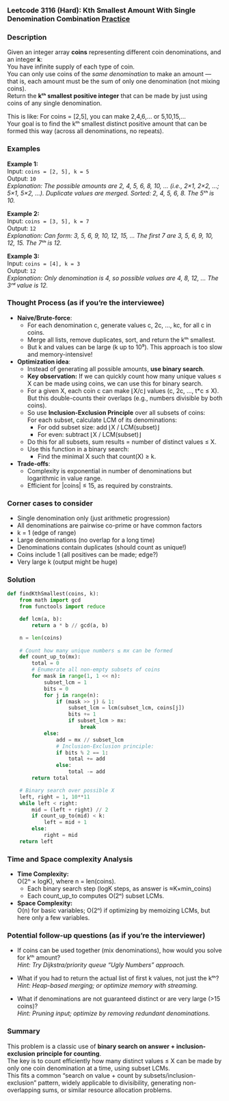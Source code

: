 ### Leetcode 3116 (Hard): Kth Smallest Amount With Single Denomination Combination [Practice](https://leetcode.com/problems/kth-smallest-amount-with-single-denomination-combination)

### Description  
Given an integer array **coins** representing different coin denominations, and an integer **k**:  
You have infinite supply of each type of coin.  
You can only use coins of the *same denomination* to make an amount — that is, each amount must be the sum of only one denomination (not mixing coins).  
Return the **kᵗʰ smallest positive integer** that can be made by just using coins of any single denomination.  

This is like: For coins = [2,5], you can make 2,4,6,... or 5,10,15,...  
Your goal is to find the kᵗʰ smallest distinct positive amount that can be formed this way (across all denominations, no repeats).

### Examples  

**Example 1:**  
Input: `coins = [2, 5], k = 5`  
Output: `10`  
*Explanation: The possible amounts are 2, 4, 5, 6, 8, 10, ... (i.e., 2×1, 2×2, ...; 5×1, 5×2, ...). Duplicate values are merged. Sorted: 2, 4, 5, 6, 8. The 5ᵗʰ is 10.*

**Example 2:**  
Input: `coins = [3, 5], k = 7`  
Output: `12`  
*Explanation: Can form: 3, 5, 6, 9, 10, 12, 15, ... The first 7 are 3, 5, 6, 9, 10, 12, 15. The 7ᵗʰ is 12.*

**Example 3:**  
Input: `coins = [4], k = 3`  
Output: `12`  
*Explanation: Only denomination is 4, so possible values are 4, 8, 12, ... The 3ʳᵈ value is 12.*

### Thought Process (as if you’re the interviewee)  
- **Naive/Brute-force**:  
    - For each denomination c, generate values c, 2c, ..., kc, for all c in coins.
    - Merge all lists, remove duplicates, sort, and return the kᵗʰ smallest.
    - But k and values can be large (k up to 10⁹). This approach is too slow and memory-intensive!
- **Optimization idea**:  
    - Instead of generating all possible amounts, **use binary search**.
    - **Key observation:** If we can quickly count how many unique values ≤ X can be made using coins, we can use this for binary search.
    - For a given X, each coin c can make ⌊X/c⌋ values (c, 2c, ..., t\*c ≤ X). But this double-counts their overlaps (e.g., numbers divisible by both coins).
    - So use **Inclusion-Exclusion Principle** over all subsets of coins:  
        For each subset, calculate LCM of its denominations:  
        - For odd subset size: add ⌊X / LCM(subset)⌋  
        - For even: subtract ⌊X / LCM(subset)⌋  
    - Do this for all subsets, sum results = number of distinct values ≤ X.
    - Use this function in a binary search:  
        - Find the minimal X such that count(X) ≥ k.
- **Trade-offs**:  
    - Complexity is exponential in number of denominations but logarithmic in value range.
    - Efficient for |coins| ≤ 15, as required by constraints.

### Corner cases to consider  
- Single denomination only (just arithmetic progression)  
- All denominations are pairwise co-prime or have common factors  
- k = 1 (edge of range)  
- Large denominations (no overlap for a long time)  
- Denominations contain duplicates (should count as unique!)  
- Coins include 1 (all positives can be made; edge?)  
- Very large k (output might be huge)

### Solution

```python
def findKthSmallest(coins, k):
    from math import gcd
    from functools import reduce

    def lcm(a, b):
        return a * b // gcd(a, b)

    n = len(coins)
    
    # Count how many unique numbers ≤ mx can be formed
    def count_up_to(mx):
        total = 0
        # Enumerate all non-empty subsets of coins
        for mask in range(1, 1 << n):
            subset_lcm = 1
            bits = 0
            for j in range(n):
                if (mask >> j) & 1:
                    subset_lcm = lcm(subset_lcm, coins[j])
                    bits += 1
                    if subset_lcm > mx:
                        break
            else:
                add = mx // subset_lcm
                # Inclusion-Exclusion principle:
                if bits % 2 == 1:
                    total += add
                else:
                    total -= add
        return total

    # Binary search over possible X
    left, right = 1, 10**11
    while left < right:
        mid = (left + right) // 2
        if count_up_to(mid) < k:
            left = mid + 1
        else:
            right = mid
    return left
```

### Time and Space complexity Analysis  

- **Time Complexity:**  
  O(2ⁿ × logK), where n = len(coins).  
  - Each binary search step (logK steps, as answer is ≈K×min_coins)  
  - Each count_up_to computes O(2ⁿ) subset LCMs.
- **Space Complexity:**  
  O(n) for basic variables; O(2ⁿ) if optimizing by memoizing LCMs, but here only a few variables.

### Potential follow-up questions (as if you’re the interviewer)  

- If coins can be used together (mix denominations), how would you solve for kᵗʰ amount?  
  *Hint: Try Dijkstra/priority queue “Ugly Numbers” approach.*

- What if you had to return the actual list of first k values, not just the kᵗʰ?  
  *Hint: Heap-based merging; or optimize memory with streaming.*

- What if denominations are not guaranteed distinct or are very large (>15 coins)?  
  *Hint: Pruning input; optimize by removing redundant denominations.*

### Summary
This problem is a classic use of **binary search on answer + inclusion-exclusion principle for counting**.  
The key is to count efficiently how many distinct values ≤ X can be made by only one coin denomination at a time, using subset LCMs.  
This fits a common “search on value + count by subsets/inclusion-exclusion” pattern, widely applicable to divisibility, generating non-overlapping sums, or similar resource allocation problems.